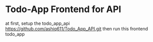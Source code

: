 # Todo-App Frontend for API
 at first, setup the todo_app_api https://github.com/ashiq611/Todo_App_API.git
 then run this frontend todo_app

